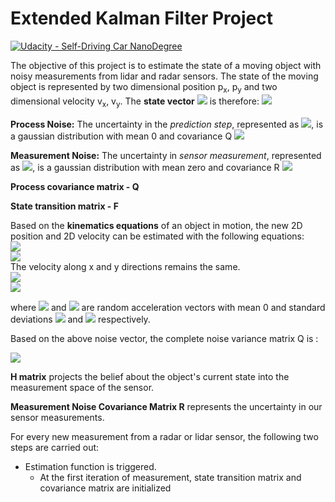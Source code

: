 # Extended Kalman Filter Project

[![Udacity - Self-Driving Car NanoDegree](https://s3.amazonaws.com/udacity-sdc/github/shield-carnd.svg)](http://www.udacity.com/drive)

The objective of this project is to estimate the state of a moving object with noisy measurements from lidar and radar sensors. The state of the moving object is represented by two dimensional position p<sub>x</sub>, p<sub>y</sub> and two dimensional velocity v<sub>x</sub>, v<sub>y</sub>. The **state vector** <img src="https://latex.codecogs.com/gif.latex?\mathit{x}"/> is therefore:
<img src="https://latex.codecogs.com/gif.latex?\begin{pmatrix}p_x\\p_y\\v_x\\v_y\end{pmatrix}"/>

**Process Noise:** The uncertainty in the *prediction step*, represented as <img src="https://latex.codecogs.com/gif.latex?\mathit{\nu}"/>, is a gaussian distribution with mean 0 and covariance Q  <img src="https://latex.codecogs.com/gif.latex?\[\nu\sim&space;N(0,Q)\]"/>

**Measurement Noise:** The uncertainty in *sensor measurement*, represented as <img src="https://latex.codecogs.com/gif.latex?\mathit{\omega}"/>, is a gaussian distribution with mean zero and covariance R  <img src="https://latex.codecogs.com/gif.latex?\[\omega\sim&space;N(0,R)\]"/>



**Process covariance matrix - Q**

**State transition matrix - F**

Based on the **kinematics equations** of an object in motion, the new 2D position and 2D velocity can be estimated with the following equations:<br>
<img src="https://latex.codecogs.com/gif.latex?\acute{p_x}={p_x}&plus;{v_x}\Delta&space;t&plus;\frac{a_{x}\Delta&space;t&space;^2}{2}"/><br>
<img src="https://latex.codecogs.com/gif.latex?\acute{p_y}={p_y}&plus;{v_y}\Delta&space;t&plus;\frac{a_{y}\Delta&space;t&space;^2}{2}"/><br>
The velocity along x and y directions remains the same. <br>
<img src="https://latex.codecogs.com/gif.latex?\acute{v_x}={v_x}&plus;{a_x}\Delta&space;t"/><br>
<img src="https://latex.codecogs.com/gif.latex?\acute{v_y}={v_y}&plus;{a_y}\Delta&space;t"/><br>

where <img src="https://latex.codecogs.com/gif.latex?\\{a_x}"/> and <img src="https://latex.codecogs.com/gif.latex?\\{a_y}"/> are random acceleration vectors with mean 0 and standard deviations  <img src="https://latex.codecogs.com/gif.latex?\sigma_{a_x}^{2}"/> and <img src="https://latex.codecogs.com/gif.latex?\sigma_{a_y}^{2}"/> respectively.

Based on the above noise vector, the complete noise variance matrix Q is :

<img src="https://latex.codecogs.com/gif.latex?Q=\begin{pmatrix}\frac{\Delta&space;t&space;^2}{4}\sigma_{a_x}^{2}&space;&&space;0&space;&&space;\frac{\Delta&space;t&space;^3}{2}\sigma_{a_x}^{2}&space;&&space;0&space;\\&space;0&space;&&space;\frac{\Delta&space;t&space;^2}{4}\sigma_{a_y}^{2}&space;&&space;0&space;&&space;\frac{\Delta&space;t&space;^3}{2}\sigma_{a_y}^{2}\\&space;\frac{\Delta&space;t&space;^3}{2}\sigma_{a_x}^{2}&space;&&space;0&space;&&space;{\Delta&space;t&space;^2}\sigma_{a_x}^{2}&space;&&space;0\\&space;0&space;&&space;\frac{\Delta&space;t&space;^3}{2}\sigma_{a_y}^{2}&space;&&space;0&space;&&space;{\Delta&space;t^2}\sigma_{a_y}^{2}&space;\end{pmatrix}"/>

**H matrix** projects the belief about the object's current state into the measurement space of the sensor.

**Measurement Noise Covariance Matrix R** represents the uncertainty in our sensor measurements.

For every new measurement from a radar or lidar sensor, the following two steps are carried out:
- Estimation function is triggered.
  - At the first iteration of measurement, state transition matrix and covariance matrix are initialized
